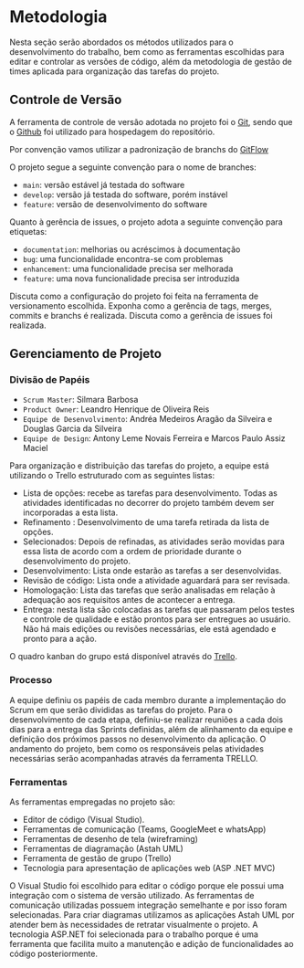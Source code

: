 
# Metodologia

Nesta seção serão abordados os métodos utilizados para o desenvolvimento do trabalho, bem como as ferramentas escolhidas para editar e controlar as versões de código, além da metodologia de gestão de times aplicada para organização das tarefas do projeto.

## Controle de Versão

A ferramenta de controle de versão adotada no projeto foi o
[Git](https://git-scm.com/), sendo que o [Github](https://github.com)
foi utilizado para hospedagem do repositório.

Por convenção vamos utilizar a padronização de branchs do [GitFlow](https://www.alura.com.br/artigos/git-flow-o-que-e-como-quando-utilizar)

O projeto segue a seguinte convenção para o nome de branches:

- `main`: versão estável já testada do software
- `develop`: versão já testada do software, porém instável
- `feature`: versão de desenvolvimento do software

Quanto à gerência de issues, o projeto adota a seguinte convenção para
etiquetas:

- `documentation`: melhorias ou acréscimos à documentação
- `bug`: uma funcionalidade encontra-se com problemas
- `enhancement`: uma funcionalidade precisa ser melhorada
- `feature`: uma nova funcionalidade precisa ser introduzida

Discuta como a configuração do projeto foi feita na ferramenta de versionamento escolhida. Exponha como a gerência de tags, merges, commits e branchs é realizada. Discuta como a gerência de issues foi realizada.

## Gerenciamento de Projeto

### Divisão de Papéis

- `Scrum Master`: Silmara Barbosa
- `Product Owner`: Leandro Henrique de Oliveira Reis
- `Equipe de Desenvolvimento`: Andréa Medeiros Aragão da Silveira e Douglas Garcia da Silveira
- `Equipe de Design`: Antony Leme Novais Ferreira e Marcos Paulo Assiz Maciel

Para organização e distribuição das tarefas do projeto, a equipe está utilizando o Trello estruturado com as seguintes listas:

- Lista de opções: recebe as tarefas para desenvolvimento. Todas as atividades identificadas no decorrer do projeto também devem ser incorporadas a esta lista.	
- Refinamento : Desenvolvimento de uma tarefa retirada da lista de opções. 
- Selecionados: Depois de refinadas, as atividades serão movidas para essa lista de acordo com a ordem de prioridade durante o desenvolvimento do projeto.
- Desenvolvimento: Lista onde estarão as tarefas a ser desenvolvidas.
- Revisão de código: Lista onde a atividade aguardará para ser revisada.
- Homologação: Lista das tarefas que serão analisadas em relação à adequação aos requisitos antes de acontecer a entrega.
- Entrega: nesta lista são colocadas as tarefas que passaram pelos testes e controle de qualidade e estão prontos para ser entregues ao usuário. Não há mais edições ou revisões necessárias, ele está agendado e pronto para a ação.


O quadro kanban do grupo está disponível através do [Trello](https://trello.com/w/ads20231e2projaplicacaointerativa).

### Processo

A equipe definiu os papéis de cada membro durante a implementação do Scrum em que serão divididas as tarefas do projeto. Para o desenvolvimento de cada etapa, definiu-se realizar reuniões a cada dois dias para a entrega das Sprints definidas, além de alinhamento da equipe e definição dos próximos passos no desenvolvimento da aplicação. O andamento do projeto, bem como os responsáveis pelas atividades necessárias serão acompanhadas através da ferramenta TRELLO.

### Ferramentas

As ferramentas empregadas no projeto são:
-	Editor de código (Visual Studio).
-	Ferramentas de comunicação (Teams, GoogleMeet e whatsApp)
-	Ferramentas de desenho de tela (wireframing)
-	Ferramentas de diagramação (Astah UML)
-	Ferramenta de gestão de grupo (Trello)
-	Tecnologia para apresentação de aplicações web (ASP .NET MVC)

O Visual Studio foi escolhido para editar o código porque ele possui uma integração com o sistema de versão utilizado. As ferramentas de comunicação utilizadas possuem integração semelhante e por isso foram selecionadas. Para criar diagramas utilizamos as aplicações Astah UML por atender bem às necessidades de retratar visualmente o projeto. A tecnologia ASP.NET foi selecionada para o trabalho porque é uma ferramenta que facilita muito a manutenção e adição de funcionalidades ao código posteriormente. 

